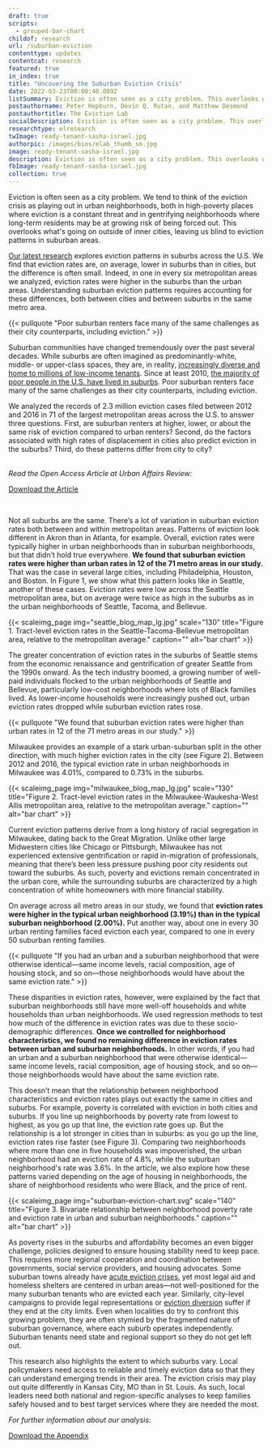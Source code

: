 ```yaml
---
draft: true
scripts:
  - grouped-bar-chart
childof: research
url: /suburban-eviction
contenttype: updates
contentcat: research
featured: true
in_index: true
title: "Uncovering the Suburban Eviction Crisis"
date: 2022-03-23T00:00:40.089Z
listSummary: Eviction is often seen as a city problem. This overlooks what’s going on outside of inner cities, leaving us blind to eviction patterns in suburban areas.
postauthorname: Peter Hepburn, Devin Q. Rutan, and Matthew Desmond
postauthortitle: The Eviction Lab
socialDescription: Eviction is often seen as a city problem. This overlooks what’s going on outside of inner cities, leaving us blind to eviction patterns in suburban areas.
researchtype: elresearch
twImage: ready-tenant-sasha-israel.jpg
authorpic: /images/bios/elab_thumb_sm.jpg
image: ready-tenant-sasha-israel.jpg
description: Eviction is often seen as a city problem. This overlooks what’s going on outside of inner cities, leaving us blind to eviction patterns in suburban areas.
fbImage: ready-tenant-sasha-israel.jpg
collection: true
---
```

<span class="dropcap green">E</span>viction is often seen as a city problem. We tend to think of the eviction crisis as playing out in urban neighborhoods, both in high-poverty places where eviction is a constant threat and in gentrifying neighborhoods where long-term residents may be at growing risk of being forced out. This overlooks what's going on outside of inner cities, leaving us blind to eviction patterns in suburban areas.

[Our latest research](https://journals.sagepub.com/doi/full/10.1177/10780874221085676) explores eviction patterns in suburbs across the U.S. We find that eviction rates are, on average, lower in suburbs than in cities, but the difference is often small. Indeed, in one in every six metropolitan areas we analyzed, eviction rates were higher in the suburbs than the urban areas. Understanding suburban eviction patterns requires accounting for these differences, both between cities and between suburbs in the same metro area.  

{{< pullquote "Poor suburban renters face many of the same challenges as their city counterparts, including eviction." >}}

Suburban communities have changed tremendously over the past several decades. While suburbs are often imagined as predominantly-white, middle- or upper-class spaces, they are, in reality, [increasingly diverse and home to millions of low-income tenants](https://www.pewresearch.org/social-trends/2018/05/22/demographic-and-economic-trends-in-urban-suburban-and-rural-communities/). Since at least 2010, [the majority of poor people in the U.S. have lived in suburbs](https://www.brookings.edu/testimonies/the-changing-geography-of-us-poverty/). Poor suburban renters face many of the same challenges as their city counterparts, including eviction. 

We analyzed the records of 2.3 million eviction cases filed between 2012 and 2016 in 71 of the largest metropolitan areas across the U.S. to answer three questions. First, are suburban renters at higher, lower, or about the same risk of eviction compared to urban renters? Second, do the factors associated with high rates of displacement in cities also predict eviction in the suburbs? Third, do these patterns differ from city to city?
<br><br>

<i class="text-center d-block">Read the Open Access Article at Urban Affairs Review:</i>

<a class="btn buttonlink" href="https://journals.sagepub.com/doi/full/10.1177/10780874221085676" target="_blank" rel="noreferrer noopener" style="width: unset; max-width: 324px">Download the Article</a>

<br>

Not all suburbs are the same. There’s a lot of variation in suburban eviction rates both between and within metropolitan areas. Patterns of eviction look different in Akron than in Atlanta, for example. Overall, eviction rates were typically higher in urban neighborhoods than in suburban neighborhoods, but that didn’t hold true everywhere. **We found that suburban eviction rates were higher than urban rates in 12 of the 71 metro areas in our study.** That was the case in several large cities, including Philadelphia, Houston, and Boston. In Figure 1, we show what this pattern looks like in Seattle, another of these cases. Eviction rates were low across the Seattle metropolitan area, but on average were twice as high in the suburbs as in the urban neighborhoods of Seattle, Tacoma, and Bellevue. 

{{< scaleimg_page img="seattle_blog_map_lg.jpg" scale="130" title="Figure 1. Tract-level eviction rates in the Seattle-Tacoma-Bellevue metropolitan area, relative to the metropolitan average." caption="" alt="bar chart" >}}

The greater concentration of eviction rates in the suburbs of Seattle stems from the economic renaissance and gentrification of greater Seattle from the 1990s onward. As the tech industry boomed, a growing number of well-paid individuals flocked to the urban neighborhoods of Seattle and Bellevue, particularly low-cost neighborhoods where lots of Black families lived. As lower-income households were increasingly pushed out, urban eviction rates dropped while suburban eviction rates rose.

{{< pullquote "We found that suburban eviction rates were higher than urban rates in 12 of the 71 metro areas in our study." >}}

Milwaukee provides an example of a stark urban-suburban split in the other direction, with much higher eviction rates in the city (see Figure 2). Between 2012 and 2016, the typical eviction rate in urban neighborhoods in Milwaukee was 4.01%, compared to 0.73% in the suburbs. 

{{< scaleimg_page img="milwaukee_blog_map_lg.jpg" scale="130" title="Figure 2. Tract-level eviction rates in the Milwaukee-Waukesha-West Allis metropolitan area, relative to the metropolitan average." caption="" alt="bar chart" >}}

Current eviction patterns derive from a long history of racial segregation in Milwaukee, dating back to the Great Migration. Unlike other large Midwestern cities like Chicago or Pittsburgh, Milwaukee has not experienced extensive gentrification or rapid in-migration of professionals, meaning that there’s been less pressure pushing poor city residents out toward the suburbs. As such, poverty and evictions remain concentrated in the urban core, while the surrounding suburbs are characterized by a high concentration of white homeowners with more financial stability.

On average across all metro areas in our study, we found that **eviction rates were higher in the typical urban neighborhood (3.19%) than in the typical suburban neighborhood (2.00%).** Put another way, about one in every 30 urban renting families faced eviction each year, compared to one in every 50 suburban renting families. 

{{< pullquote "If you had an urban and a suburban neighborhood that were otherwise identical—same income levels, racial composition, age of housing stock, and so on—those neighborhoods would have about the same eviction rate." >}}

These disparities in eviction rates, however, were explained by the fact that suburban neighborhoods still have more well-off households and white households than urban neighborhoods. We used regression methods to test how much of the difference in eviction rates was due to these socio-demographic differences. **Once we controlled for neighborhood characteristics, we found no remaining difference in eviction rates between urban and suburban neighborhoods.** In other words, if you had an urban and a suburban neighborhood that were otherwise identical—same income levels, racial composition, age of housing stock, and so on—those neighborhoods would have about the same eviction rate. 

This doesn’t mean that the relationship between neighborhood characteristics and eviction rates plays out exactly the same in cities and suburbs. For example, poverty is correlated with eviction in both cities and suburbs. If you line up neighborhoods by poverty rate from lowest to highest, as you go up that line, the eviction rate goes up. But the relationship is a lot stronger in cities than in suburbs: as you go up the line, eviction rates rise faster (see Figure 3). Comparing two neighborhoods where more than one in five households was impoverished, the urban neighborhood had an eviction rate of 4.8%, while the suburban neighborhood's rate was 3.6%. In the article, we also explore how these patterns varied depending on the age of housing in neighborhoods, the share of neighborhood residents who were Black, and the price of rent.


{{< scaleimg_page img="suburban-eviction-chart.svg" scale="140" title="Figure 3. Bivariate relationship between neighborhood poverty rate and eviction rate in urban and suburban neighborhoods." caption="" alt="bar chart" >}}

As poverty rises in the suburbs and affordability becomes an even bigger challenge, policies designed to ensure housing stability need to keep pace. This requires more regional cooperation and coordination between governments, social service providers, and housing advocates. Some suburban towns already have [acute eviction crises](https://www.kqed.org/news/11904495/a-suburb-with-an-eviction-problem), yet most legal aid and homeless shelters are centered in urban areas—not well-positioned for the many suburban tenants who are evicted each year. Similarly, city-level campaigns to provide legal representations or [eviction diversion](https://evictionlab.org/eviction-diversion/) suffer if they end at the city limits. Even when localities do try to confront this growing problem, they are often stymied by the fragmented nature of suburban governance, where each suburb operates independently. Suburban tenants need state and regional support so they do not get left out. 

This research also highlights the extent to which suburbs vary. Local policymakers need access to reliable and timely eviction data so that they can understand emerging trends in their area. The eviction crisis may play out quite differently in Kansas City, MO than in St. Louis. As such, local leaders need both national and region-specific analyses to keep families safely housed and to best target services where they are needed the most. 

<i class="d-block text-center">For further information about our analysis:</i>

<a class="btn buttonlink" href="/suburbs_appendix_20220208.pdf" target="_blank" rel="noreferrer noopener" style="width: unset; max-width: 324px">Download the Appendix</a>



